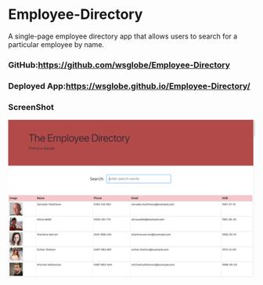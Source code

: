 # Employee-Directory
A single-page employee directory app that allows users to search for a particular employee by name.
### GitHub:https://github.com/wsglobe/Employee-Directory
### Deployed App:https://wsglobe.github.io/Employee-Directory/
### ScreenShot
<img src="./employeedirectoryapp/screenshot/s-shot.png">

